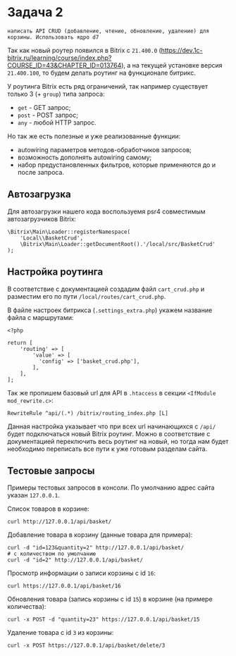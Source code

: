 # Задача 2

```
написать API CRUD (добавление, чтение, обновление, удаление) для корзины. Использовать ядро d7
```

Так как новый роутер появился в Bitrix
с `21.400.0` (https://dev.1c-bitrix.ru/learning/course/index.php?COURSE_ID=43&CHAPTER_ID=013764), а на текущей установке
версия `21.400.100`, то будем делать роутинг на функционале битрикс.

У роутинга Bitrix есть ряд ограничений, так например существует только 3 (+ `group`) типа запроса:

- `get` - GET запрос;
- `post` - POST запрос;
- `any` - любой HTTP запрос.

Но так же есть полезные и уже реализованные функции:

- autowiring параметров методов-обработчиков запросов;
- возможность дополнять autowiring самому;
- набор предустановленных фильтров, которые применяются до и после запроса.

## Автозагрузка

Для автозагрузки нашего кода воспользуемя psr4 совместимым автозагрузчиков Bitrix:

```injectablephp
\Bitrix\Main\Loader::registerNamespace(
    'Local\\BasketCrud', 
    \Bitrix\Main\Loader::getDocumentRoot().'/local/src/BasketCrud'
);
```

## Настройка роутинга

В соответствие с документацией создадим файл `cart_crud.php` и разместим его по пути `/local/routes/cart_crud.php`.

В файле настроек битрикса (`.settings_extra.php`) укажем название файла с маршрутами:

```injectablephp
<?php

return [
    'routing' => [
        'value' => [
          'config' => ['basket_crud.php'],
        ],
    ], 
];
```

Так же пропишем базовый url для API в `.htaccess` в секции `<IfModule mod_rewrite.c>`:

```apacheconf
RewriteRule ^api/(.*) /bitrix/routing_index.php [L]
```

Данная настройка указывает что при всех url начинающихся с `/api/` будет подключаться новый Bitrix роутинг. Можно в
соответствие с документацией переключить весь роутинг на новый, но тогда нам будет необходимо переписать все пути к уже
готовым разделам сайта.

## Тестовые запросы

Примеры тестовых запросов в консоли. По умолчанию адрес сайта указан `127.0.0.1`.

Список товаров в корзине:

```shell
curl http://127.0.0.1/api/basket/
```

Добавление товара в корзину (данные товара для примера):

```shell
curl -d "id=123&quantity=2" http://127.0.0.1/api/basket/
# с количеством по умолчанию
curl -d "id=2" http://127.0.0.1/api/basket/
```

Просмотр информации о записи корзины с id `16`:

```shell
curl https://127.0.0.1/api/basket/16
```

Обновления товара (запись корзины с id `15`) в корзине (на примере количества):

```shell
curl -x POST -d "quantity=23" https://127.0.0.1/api/basket/15
```

Удаление товара с id `3` из корзины:

```shell
curl -x POST https://127.0.0.1/api/basket/delete/3
```
